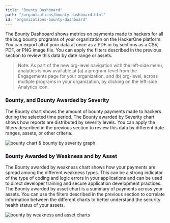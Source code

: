 ```yaml
---
title: "Bounty Dashboard"
path: "/organizations/bounty-dashboard.html"
id: "organizations-bounty-dashboard"
---
```

The Bounty Dashboard shows metrics on payments made to hackers for all the bug bounty programs of your organization on the HackerOne platform. You can export all of your data at once as a PDF or by sections as a CSV, PDF, or PNG image file. You can apply the filters described in the previous section to review this data by date range or assets. 

>Note: As part of the new org-level navigation with the left-side menu, analytics is now available at (a) a program-level from the Engagements page for your organization, and (b) org-level, across multiple programs in your organization, by clicking on the left-side  Analytics icon. 

  
### Bounty, and Bounty Awarded by Severity
The Bounty chart shows the amount of bounty payments made to hackers during the selected time period. The Bounty awarded by Severity chart shows how reports are distributed by severity levels. You can apply the filters described in the previous section to review this data by different date ranges, assets, or other criteria. 

![bounty chart & bounty by severity graph](/images/bounty-dashboard-1.png)

### Bounty Awarded by Weakness and by Asset
The Bounty awarded by weakness chart shows how your payments are spread among the different weakness types. This can be a strong indicator of the type of coding and logic errors in your applications and can be used to direct developer training and secure application development practices. The Bounty awarded by asset chart is a summary of payments across your assets. You can use the filters described in the previous section to correlate information between the different charts to better understand the security health status of your assets. 

![bounty by weakness and asset charts](/images/bounty-dashboard-2.png)

